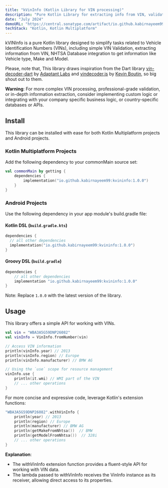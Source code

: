 ```yaml
---
title: "kVinInfo (Kotlin Library for VIN processing)"
description: "Pure Kotlin Library for extracting info from VIN, validating VIN, and generating random/mocked VIN for testing."
date: "July 2024"
demoURL: "https://central.sonatype.com/artifact/io.github.kabirnayeem99/kvininfo"
techStack: "Kotlin, Kotlin Multiplatform"
---
```


kVINInfo is a pure Kotlin library designed to simplify tasks related to Vehicle Identification
Numbers (VINs), including simple VIN Validation, extracting information from VIN, NHTSA Database
integration to get information like Vehicle type, Make and Model.

Please, note that, This library draws inspiration from the Dart
library [vin-decoder-dart](https://github.com/adaptant-labs/vin-decoder-dart)
by [Adaptant Labs](https://github.com/adaptant-labs)
and [vindecoder.js](https://gist.github.com/kevboutin/3ac029e336fc7cafd20c05adda42ffa5)
by [Kevin Boutin](https://gist.github.com/kevboutin), so big shout out to them.

**Warning**: For more complex VIN processing, professional-grade validation, or in-depth information
extraction, consider implementing custom logic or integrating with your company specific business
logic, or country-specific databases or APIs.

## Install

This library can be installed with ease for both Kotlin Multiplatform projects and Android projects.

### Kotlin Multiplatform Projects

Add the following dependency to your commonMain source set:

```kotlin
val commonMain by getting {
    dependencies {
        implementation("io.github.kabirnayeem99:kvininfo:1.0.0")
    }
}
```

### Android Projects

Use the following dependency in your app module's build.gradle file:

#### Kotlin DSL (`build.gradle.kts`)

```kotlin
dependencies {
  // all other dependencies
  implementation("io.github.kabirnayeem99:kvininfo:1.0.0")
}
```

#### Groovy DSL (`build.gradle`)

```groovy
dependencies {
    // all other dependencies
    implementation "io.github.kabirnayeem99:kvininfo:1.0.0"
}
```

Note: Replace `1.0.0` with the latest version of the library.

## Usage

This library offers a simple API for working with VINs.

```kotlin
val vin = "WBA3A5G59DNP26082"
val vinInfo = VinInfo.fromNumber(vin)

// Access VIN information
println(vinInfo.year) // 2013
println(vinInfo.region) // Europe
println(vinInfo.manufacturer) // BMW AG

// Using the `use` scope for resource management
vinInfo.use {
    println(it.wmi) // WMI part of the VIN
    // ... other operations
}
```

For more concise and expressive code, leverage Kotlin's extension functions:

```kotlin
"WBA3A5G59DNP26082".withVinInfo {
    println(year) // 2013
    println(region) // Europe
    println(manufacturer) // BMW AG
    println(getMakeFromNhtsa())  // BMW
    println(getModelFromNhtsa())  // 328i
    // ... other operations
}
```

**Explanation**:

- The withVinInfo extension function provides a fluent-style API for working with VIN data.
- The lambda passed to withVinInfo receives the VinInfo instance as its receiver, allowing direct  access to its properties.
